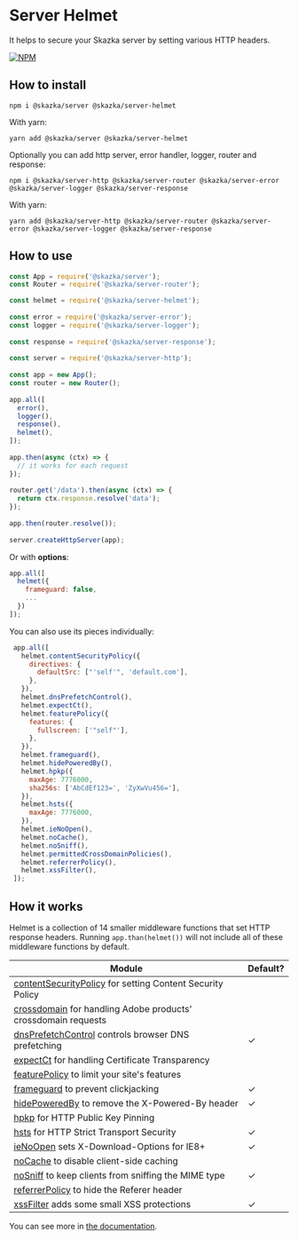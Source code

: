 # Server Helmet

It helps to secure your Skazka server by setting various HTTP headers.

[![NPM](https://nodei.co/npm/@skazka/server-helmet.png)](https://npmjs.org/package/@skazka/server-helmet)

## How to install

    npm i @skazka/server @skazka/server-helmet
    
With yarn:

    yarn add @skazka/server @skazka/server-helmet
    
Optionally you can add http server, error handler, logger, router and response:

    npm i @skazka/server-http @skazka/server-router @skazka/server-error @skazka/server-logger @skazka/server-response
      
With yarn:

    yarn add @skazka/server-http @skazka/server-router @skazka/server-error @skazka/server-logger @skazka/server-response

## How to use

```javascript
const App = require('@skazka/server');
const Router = require('@skazka/server-router');

const helmet = require('@skazka/server-helmet');
        
const error = require('@skazka/server-error');
const logger = require('@skazka/server-logger');
        
const response = require('@skazka/server-response');
        
const server = require('@skazka/server-http');
        
const app = new App();
const router = new Router();
        
app.all([
  error(),
  logger(),
  response(),
  helmet(),
]);
    
app.then(async (ctx) => {
  // it works for each request
});
    
router.get('/data').then(async (ctx) => {
  return ctx.response.resolve('data'); 
});
        
app.then(router.resolve());
        
server.createHttpServer(app);
```

Or with **options**:

```javascript
app.all([
  helmet({
    frameguard: false,
    ...
  })
]);
``` 

You can also use its pieces individually:

```javascript
 app.all([
   helmet.contentSecurityPolicy({
     directives: {
       defaultSrc: ["'self'", 'default.com'],
     },
   }),
   helmet.dnsPrefetchControl(),
   helmet.expectCt(),
   helmet.featurePolicy({
     features: {
       fullscreen: ['"self"'],
     },
   }),
   helmet.frameguard(),
   helmet.hidePoweredBy(),
   helmet.hpkp({
     maxAge: 7776000,
     sha256s: ['AbCdEf123=', 'ZyXwVu456='],
   }),
   helmet.hsts({
     maxAge: 7776000,
   }),
   helmet.ieNoOpen(),
   helmet.noCache(),
   helmet.noSniff(),
   helmet.permittedCrossDomainPolicies(),
   helmet.referrerPolicy(),
   helmet.xssFilter(),
 ]);
 ``` 
 
 How it works
 ------------
 
 Helmet is a collection of 14 smaller middleware functions that set HTTP response headers. 
 Running `app.than(helmet())` will not include all of these middleware functions by default.
 
 | Module | Default? |
 |---|---|
 | [contentSecurityPolicy](https://helmetjs.github.io/docs/csp/) for setting Content Security Policy |  |
 | [crossdomain](https://helmetjs.github.io/docs/crossdomain/) for handling Adobe products' crossdomain requests |  |
 | [dnsPrefetchControl](https://helmetjs.github.io/docs/dns-prefetch-control) controls browser DNS prefetching | ✓ |
 | [expectCt](https://helmetjs.github.io/docs/expect-ct/) for handling Certificate Transparency |  |
 | [featurePolicy](https://helmetjs.github.io/docs/feature-policy/) to limit your site's features |  |
 | [frameguard](https://helmetjs.github.io/docs/frameguard/) to prevent clickjacking | ✓ |
 | [hidePoweredBy](https://helmetjs.github.io/docs/hide-powered-by) to remove the X-Powered-By header | ✓ |
 | [hpkp](https://helmetjs.github.io/docs/hpkp/) for HTTP Public Key Pinning |  |
 | [hsts](https://helmetjs.github.io/docs/hsts/) for HTTP Strict Transport Security | ✓ |
 | [ieNoOpen](https://helmetjs.github.io/docs/ienoopen) sets X-Download-Options for IE8+ | ✓ |
 | [noCache](https://helmetjs.github.io/docs/nocache/) to disable client-side caching |  |
 | [noSniff](https://helmetjs.github.io/docs/dont-sniff-mimetype) to keep clients from sniffing the MIME type | ✓ |
 | [referrerPolicy](https://helmetjs.github.io/docs/referrer-policy) to hide the Referer header |  |
 | [xssFilter](https://helmetjs.github.io/docs/xss-filter) adds some small XSS protections | ✓ |
 
You can see more in [the documentation](https://helmetjs.github.io/docs/).


